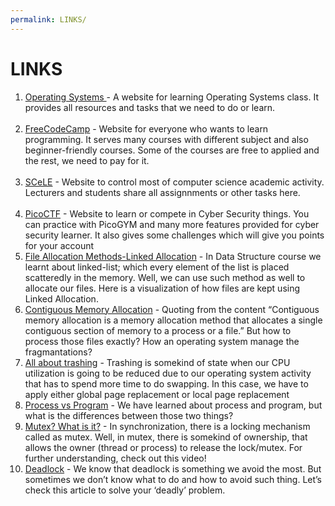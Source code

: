 ```yaml
---
permalink: LINKS/
---
```


# LINKS

1. [Operating Systems ](https://os.vlsm.org/ "os.vlsm.org") - A website for learning Operating Systems class. It provides all resources and tasks that we need to do or learn. <br><br>
2. [FreeCodeCamp](https://www.freecodecamp.org/ "freecodecamp.org") - Website for everyone who wants to learn programming. It serves many courses with different subject and also beginner-friendly courses. Some of the courses are free to applied and the rest, we need to pay for it. <br><br>
3. [SCeLE](https://scele.cs.ui.ac.id/ "scele.cs.ui.ac.id") - Website to control most of computer science academic activity. Lecturers and students share all assignnments or other tasks here. <br><br>
4. [PicoCTF](https://www.picoctf.org/ "pico.ctf.org") - Website to learn or compete in Cyber Security things. You can practice with PicoGYM and many more features provided for cyber security learner. It also gives some challenges which will give you points for your account
5. [File Allocation Methods-Linked Allocation](https://www.youtube.com/watch?v=tI3MACfFfFc) - In Data Structure course we learnt about linked-list; which every element of the list is placed scatteredly in the memory. Well, we can use such method as well to allocate our files. Here is a visualization of how files are kept using Linked Allocation.
6. [Contiguous Memory Allocation](https://binaryterms.com/contiguous-memory-allocation-in-operating-system.html) - Quoting from the content “Contiguous memory allocation is a memory allocation method that allocates a single contiguous section of memory to a process or a file.” But how to process those files exactly? How an operating system manage the fragmantations?
7. [All about trashing](https://www.thecrazyprogrammer.com/2019/02/thrashing-in-operating-system-os.html) - Trashing is somekind of state when our CPU utilization is going to be reduced due to our operating system activity that has to spend more time to do swapping. In this case, we have to apply either global page replacement or local page replacement
8. [Process vs Program](https://www.geeksforgeeks.org/difference-between-program-and-process/) - We have learned about process and program, but what is the differences between those two things?
9. [Mutex? What is it?](https://www.youtube.com/watch?v=DvF3AsTglUU) - In synchronization, there is a locking mechanism called as mutex. Well, in mutex, there is somekind of ownership, that allows the owner (thread or process) to release the lock/mutex. For further understanding, check out this video!
10. [Deadlock](https://www.geeksforgeeks.org/deadlock-prevention/) - We know that deadlock is something we avoid the most. But sometimes we don’t know what to do and how to avoid such thing. Let’s check this article to solve your ‘deadly’ problem.
